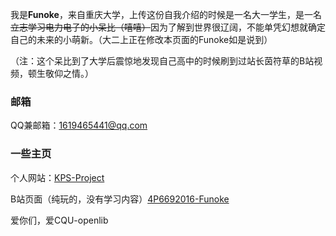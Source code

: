 我是**Funoke**，来自重庆大学，上传这份自我介绍的时候是一名大一学生，是一名~~立志学习电力电子的小呆比（嘻嘻）~~因为了解到世界很辽阔，不能单凭幻想就确定自己的未来的小萌新。（大二上正在修改本页面的Funoke如是说到）

（注：这个呆比到了大学后震惊地发现自己高中的时候刷到过站长茵符草的B站视频，顿生敬仰之情。）

### 邮箱

QQ兼邮箱：1619465441@qq.com

### 一些主页

个人网站：[KPS-Project](http://www.kps-project.cn/)

B站页面（纯玩的，没有学习内容）[4P6692016-Funoke](https://space.bilibili.com/202617340)

爱你们，爱CQU-openlib